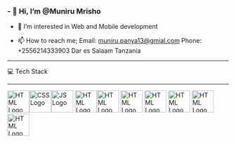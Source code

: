### - 👋 Hi, I’m @Muniru Mrisho
- 👀 I’m interested in Web and Mobile development

- 📫 How to reach me;
     Email: muniru.panya13@gmial.com
     Phone: +2556214333903
     Dar es Salaam Tanzania

---

💻 Tech Stack

---

<img src="https://cdn.worldvectorlogo.com/logos/html-1.svg" alt="HTML Logo" width="50" height="50"/><img src="https://cdn.worldvectorlogo.com/logos/css-3.svg" alt="CSS Logo" width="50" height="50"/><img src="https://cdn.worldvectorlogo.com/logos/logo-javascript.svg" alt="JS Logo" width="50" height="50"/>
<img src="https://cdn.worldvectorlogo.com/logos/bootstrap-5-1.svg" alt="HTML Logo" width="50" height="50"/><img src="https://cdn.worldvectorlogo.com/logos/tailwindcss.svg" alt="HTML Logo" width="50" height="50"/>    <img src="https://cdn.worldvectorlogo.com/logos/laravel-2.svg" alt="HTML Logo" width="50" height="50"/>  <img src="https://cdn.worldvectorlogo.com/logos/nodejs-2.svg" alt="HTML Logo" width="50" height="50"/>  <img src="https://cdn.worldvectorlogo.com/logos/django-community.svg" alt="HTML Logo" width="50" height="50"/>  <img src="https://cdn.worldvectorlogo.com/logos/sqlite.svg" alt="HTML Logo" width="50" height="50"/>  <img src="https://cdn.worldvectorlogo.com/logos/mysql-4.svg" alt="HTML Logo" width="50" height="50"/>




